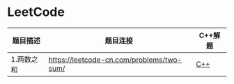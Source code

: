# LeetCode
|题目描述|题目连接 |C++解题|
|--|--|--
|1.两数之和  | https://leetcode-cn.com/problems/two-sum/ |[C++](https://github.com/xiaoweixiao/LeetCode/blob/master/1.theSumOfTwoNumber.cpp)|

